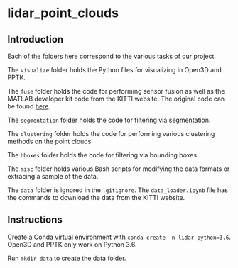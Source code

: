# lidar_point_clouds

## Introduction

Each of the folders here correspond to the various tasks of our project.

The `visualize` folder holds the Python files for visualizing in Open3D and PPTK.

The `fuse` folder holds the code for performing sensor fusion as well as the MATLAB developer kit code from the KITTI website. The original code can be found [here](https://github.com/itberrios/CV_tracking/blob/main/kitti_tracker/1_kitti_object_detection_lidar.ipynb).

The `segmentation` folder holds the code for filtering via segmentation.

The `clustering` folder holds the code for performing various clustering methods on the point clouds.

The `bboxes` folder holds the code for filtering via bounding boxes.

The `misc` folder holds various Bash scripts for modifying the data formats or extracing a sample of the data.

The `data` folder is ignored in the `.gitignore`. The `data_loader.ipynb` file has the commands to download the data from the KITTI website.

## Instructions

Create a Conda virtual environment with `conda create -n lidar python=3.6`. Open3D and PPTK only work on Python 3.6.

Run `mkdir data` to create the data folder.

